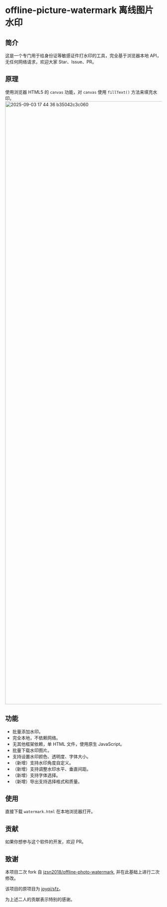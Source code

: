 # offline-picture-watermark 离线图片水印
## 简介
这是一个专门用于给身份证等敏感证件打水印的工具，完全基于浏览器本地 API，无任何网络请求，欢迎大家 Star、Issue、PR。
## 原理
使用浏览器 HTML5 的 `canvas` 功能，对 `canvas` 使用 `fillText()` 方法来填充水印。
<img width="1850" height="1934" alt="2025-09-03 17 44 36  b35042c3c060" src="https://github.com/user-attachments/assets/0e25ccef-9010-4eb4-bef5-703d383cfe95" />
## 功能
- 批量添加水印。
- 完全本地，不依赖网络。
- 无其他框架依赖，单 HTML 文件，使用原生 JavaScript。
- 批量下载水印图片。
- 支持设置水印颜色、透明度、字体大小。
- （新增）支持水印角度自定义。
- （新增）支持调整水印水平、垂直间距。
- （新增）支持字体选择。
- （新增）导出支持选择格式和质量。
## 使用
直接下载 `watermark.html` 在本地浏览器打开。
## 贡献
如果你想参与这个软件的开发，欢迎 PR。
## 致谢
本项目二次 fork 自 [jzsn2018/offline-photo-watermark](https://github.com/jzsn2018/offline-photo-watermark), 并在此基础上进行二次修改。

该项目的原项目为 [joyqi/sfz](https://github.com/joyqi/sfz)。

为上述二人的贡献表示特别的感谢。
